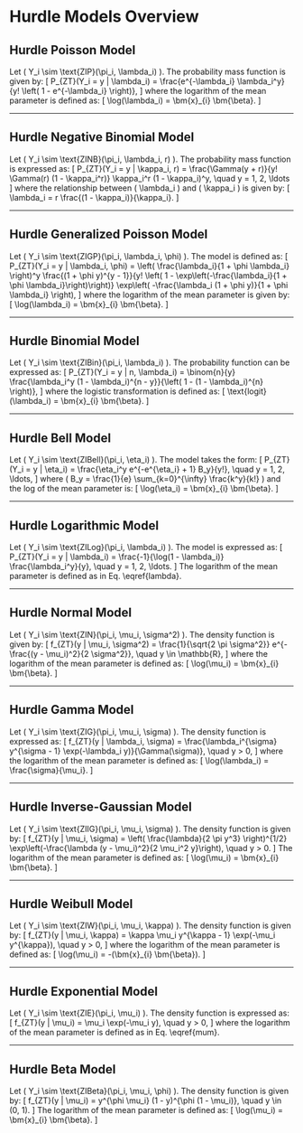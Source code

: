 # Hurdle Models Overview

## Hurdle Poisson Model
Let \( Y_i \sim \text{ZIP}(\pi_i, \lambda_i) \). The probability mass function is given by:
\[
P_{ZT}(Y_i = y | \lambda_i) = \frac{e^{-\lambda_i} \lambda_i^y}{y! \left( 1 - e^{-\lambda_i} \right)},
\]
where the logarithm of the mean parameter is defined as:
\[
\log(\lambda_i) = \bm{x}_{i} \bm{\beta}.
\]

---

## Hurdle Negative Binomial Model
Let \( Y_i \sim \text{ZINB}(\pi_i, \lambda_i, r) \). The probability mass function is expressed as:
\[
P_{ZT}(Y_i = y | \kappa_i, r) = \frac{\Gamma(y + r)}{y! \Gamma(r) (1 - \kappa_i^r)} \kappa_i^r (1 - \kappa_i)^y, \quad y = 1, 2, \ldots
\]
where the relationship between \( \lambda_i \) and \( \kappa_i \) is given by:
\[
\lambda_i = r \frac{(1 - \kappa_i)}{\kappa_i}.
\]

---

## Hurdle Generalized Poisson Model
Let \( Y_i \sim \text{ZIGP}(\pi_i, \lambda_i, \phi) \). The model is defined as:
\[
P_{ZT}(Y_i = y | \lambda_i, \phi) = \left( \frac{\lambda_i}{1 + \phi \lambda_i} \right)^y \frac{(1 + \phi y)^{y - 1}}{y! \left( 1 - \exp\left(-\frac{\lambda_i}{1 + \phi \lambda_i}\right)\right)} \exp\left( -\frac{\lambda_i (1 + \phi y)}{1 + \phi \lambda_i} \right),
\]
where the logarithm of the mean parameter is given by:
\[
\log(\lambda_i) = \bm{x}_{i} \bm{\beta}.
\]

---

## Hurdle Binomial Model
Let \( Y_i \sim \text{ZIBin}(\pi_i, \lambda_i) \). The probability function can be expressed as:
\[
P_{ZT}(Y_i = y | n, \lambda_i) = \binom{n}{y} \frac{\lambda_i^y (1 - \lambda_i)^{n - y}}{\left( 1 - (1 - \lambda_i)^{n} \right)},
\]
where the logistic transformation is defined as:
\[
\text{logit}(\lambda_i) = \bm{x}_{i} \bm{\beta}.
\]

---

## Hurdle Bell Model
Let \( Y_i \sim \text{ZIBell}(\pi_i, \eta_i) \). The model takes the form:
\[
P_{ZT}(Y_i = y | \eta_i) = \frac{\eta_i^y e^{-e^{\eta_i} + 1} B_y}{y!}, \quad y = 1, 2, \ldots,
\]
where \( B_y = \frac{1}{e} \sum_{k=0}^{\infty} \frac{k^y}{k!} \) and the log of the mean parameter is:
\[
\log(\eta_i) = \bm{x}_{i} \bm{\beta}.
\]

---

## Hurdle Logarithmic Model
Let \( Y_i \sim \text{ZILog}(\pi_i, \lambda_i) \). The model is expressed as:
\[
P_{ZT}(Y_i = y | \lambda_i) = \frac{-1}{\log(1 - \lambda_i)} \frac{\lambda_i^y}{y}, \quad y = 1, 2, \ldots.
\]
The logarithm of the mean parameter is defined as in Eq. \eqref{lambda}.

---

## Hurdle Normal Model
Let \( Y_i \sim \text{ZIN}(\pi_i, \mu_i, \sigma^2) \). The density function is given by:
\[
f_{ZT}(y | \mu_i, \sigma^2) = \frac{1}{\sqrt{2 \pi \sigma^2}} e^{-\frac{(y - \mu_i)^2}{2 \sigma^2}}, \quad y \in \mathbb{R},
\]
where the logarithm of the mean parameter is defined as:
\[
\log(\mu_i) = \bm{x}_{i} \bm{\beta}.
\]

---

## Hurdle Gamma Model
Let \( Y_i \sim \text{ZIG}(\pi_i, \mu_i, \sigma) \). The density function is expressed as:
\[
f_{ZT}(y | \lambda_i, \sigma) = \frac{\lambda_i^{\sigma} y^{\sigma - 1} \exp(-\lambda_i y)}{\Gamma(\sigma)}, \quad y > 0,
\]
where the logarithm of the mean parameter is defined as:
\[
\log(\lambda_i) = \frac{\sigma}{\mu_i}.
\]

---

## Hurdle Inverse-Gaussian Model
Let \( Y_i \sim \text{ZIIG}(\pi_i, \mu_i, \sigma) \). The density function is given by:
\[
f_{ZT}(y | \mu_i, \sigma) = \left( \frac{\lambda}{2 \pi y^3} \right)^{1/2} \exp\left(-\frac{\lambda (y - \mu_i)^2}{2 \mu_i^2 y}\right), \quad y > 0.
\]
The logarithm of the mean parameter is defined as:
\[
\log(\mu_i) = \bm{x}_{i} \bm{\beta}.
\]

---

## Hurdle Weibull Model
Let \( Y_i \sim \text{ZIW}(\pi_i, \mu_i, \kappa) \). The density function is given by:
\[
f_{ZT}(y | \mu_i, \kappa) = \kappa \mu_i y^{\kappa - 1} \exp(-\mu_i y^{\kappa}), \quad y > 0,
\]
where the logarithm of the mean parameter is defined as:
\[
\log(\mu_i) = -(\bm{x}_{i} \bm{\beta}).
\]

---

## Hurdle Exponential Model
Let \( Y_i \sim \text{ZIE}(\pi_i, \mu_i) \). The density function is expressed as:
\[
f_{ZT}(y | \mu_i) = \mu_i \exp(-\mu_i y), \quad y > 0,
\]
where the logarithm of the mean parameter is defined as in Eq. \eqref{mum}.

---

## Hurdle Beta Model
Let \( Y_i \sim \text{ZIBeta}(\pi_i, \mu_i, \phi) \). The density function is given by:
\[
f_{ZT}(y | \mu_i) = y^{\phi \mu_i} (1 - y)^{\phi (1 - \mu_i)}, \quad y \in (0, 1).
\]
The logarithm of the mean parameter is defined as:
\[
\log(\mu_i) = \bm{x}_{i} \bm{\beta}.
\]
